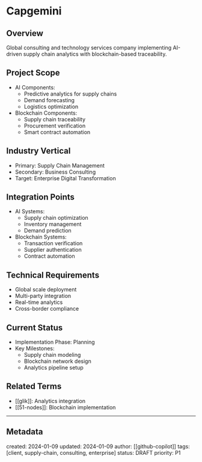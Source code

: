 # Capgemini

## Overview
Global consulting and technology services company implementing AI-driven supply chain analytics with blockchain-based traceability.

## Project Scope
- AI Components:
  - Predictive analytics for supply chains
  - Demand forecasting
  - Logistics optimization
- Blockchain Components:
  - Supply chain traceability
  - Procurement verification
  - Smart contract automation

## Industry Vertical
- Primary: Supply Chain Management
- Secondary: Business Consulting
- Target: Enterprise Digital Transformation

## Integration Points
- AI Systems:
  - Supply chain optimization
  - Inventory management
  - Demand prediction
- Blockchain Systems:
  - Transaction verification
  - Supplier authentication
  - Contract automation

## Technical Requirements
- Global scale deployment
- Multi-party integration
- Real-time analytics
- Cross-border compliance

## Current Status
- Implementation Phase: Planning
- Key Milestones:
  - Supply chain modeling
  - Blockchain network design
  - Analytics pipeline setup

## Related Terms
- [[glik]]: Analytics integration
- [[51-nodes]]: Blockchain implementation

---
## Metadata
created: 2024-01-09
updated: 2024-01-09
author: [[github-copilot]]
tags: [client, supply-chain, consulting, enterprise]
status: DRAFT
priority: P1